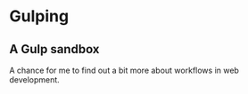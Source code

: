 # Gulping
## A Gulp sandbox

A chance for me to find out a bit more about workflows in web development.
